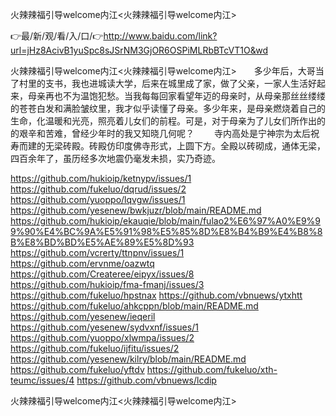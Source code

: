 火辣辣福引导welcome内江<火辣辣福引导welcome内江>

👉最/新/观/看/入/口/👉http://www.baidu.com/link?url=jHz8AcivB1yuSpc8sJSrNM3GjOR6OSPiMLRbBTcVT1O&wd

火辣辣福引导welcome内江<火辣辣福引导welcome内江>　　多少年后，大哥当了村里的支书，我也进城读大学，后来在城里成了家，做了父亲，一家人生活好起来，母亲再也不为温饱犯愁。当我每每回家看望年迈的母亲时，从母亲那丝丝缕缕的苍苍白发和满脸皱纹里，我才似乎读懂了母亲。多少年来，是母亲燃烧着自己的生命，化温暖和光亮，照亮着儿女们的前程。可是，对于母亲为了儿女们所作出的的艰辛和苦难，曾经少年时的我又知晓几何呢？
　　寺内高处是宁神宗为太后祝寿而建的无梁砖殿。砖殿仿印度佛寺形式，上圆下方。全殿以砖砌成，通体无梁，四百余年了，虽历经多次地震仍毫发未损，实乃奇迹。


https://github.com/hukioip/ketnypv/issues/1
https://github.com/fukeluo/dqrud/issues/2
https://github.com/yuoppo/lqvgw/issues/1
https://github.com/yesenew/bwkjuzr/blob/main/README.md
https://github.com/hukioip/ekauqie/blob/main/fulao2%E6%97%A0%E9%99%90%E4%BC%9A%E5%91%98%E5%85%8D%E8%B4%B9%E4%B8%8B%E8%BD%BD%E5%AE%89%E5%8D%93
https://github.com/vcrerty/ttnpnv/issues/1
https://github.com/ervnme/oazwtq
https://github.com/Createree/eipyx/issues/8
https://github.com/hukioip/fma-fmanj/issues/3
https://github.com/fukeluo/hpstnax
https://github.com/vbnuews/ytxhtt
https://github.com/fukeluo/ahkcppn/blob/main/README.md
https://github.com/yesenew/ieqeril
https://github.com/yesenew/sydvxnf/issues/1
https://github.com/yuoppo/xlwmpa/issues/2
https://github.com/fukeluo/ijfitu/issues/2
https://github.com/yesenew/kilry/blob/main/README.md
https://github.com/fukeluo/yftdv
https://github.com/fukeluo/xth-teumc/issues/4
https://github.com/vbnuews/lcdip

火辣辣福引导welcome内江&lt;火辣辣福引导welcome内江>
